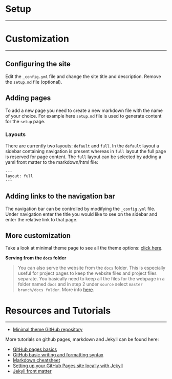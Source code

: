 # Setup
-------------------------



# Customization
-------------------------

## Configuring the site
Edit the `_config.yml` file and change the site title and description.
Remove the `setup.md` file (optional).

## Adding pages
To add a new page you need to create a new markdown file with the name of your choice.
For example here `setup.md` file is used to generate content for the `setup` page.

### Layouts
There are currently two layouts: `default` and `full`.
In the `default` layout a sidebar containing navigation is present whereas in `full` layout the full page is reserved for page content.
The `full` layout can be selected by adding a yaml front matter to the markdown/html file:
```
---
layout: full
---
```

## Adding links to the navigation bar
The navigation bar can be controlled by modifying the `_config.yml` file.
Under navigation enter the title you would like to see on the sidebar and enter the relative link to that page.

## More customization
Take a look at minimal theme page to see all the theme options: [click here](https://pages-themes.github.io/minimal/).

**Serving from the `docs` folder**
> You can also serve the website from the `docs` folder. This is especially useful for project pages to keep the website files and project files separate. You basically need to keep all the files for the webpage in a folder named `docs` and in step 2 under `source` select `master branch/docs folder`. More info [here](https://help.github.com/articles/configuring-a-publishing-source-for-github-pages/).

# Resources and Tutorials
-------------------------

- [Minimal theme GitHub repository](https://github.com/pages-themes/minimal)

More tutorials on github pages, markdown and Jekyll can be found here:
- [GitHub pages basics](https://help.github.com/categories/github-pages-basics/)
- [GitHub basic writing and formatting syntax](https://help.github.com/articles/basic-writing-and-formatting-syntax/)
- [Markdown cheatsheet](https://github.com/adam-p/markdown-here/wiki/Markdown-Cheatsheet)
- [Setting up your GitHub Pages site locally with Jekyll](https://help.github.com/articles/setting-up-your-github-pages-site-locally-with-jekyll/)
- [Jekyll front matter](https://jekyllrb.com/docs/frontmatter/)

